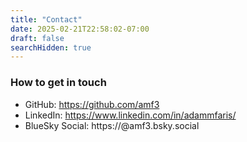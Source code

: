 ```yaml
---
title: "Contact"
date: 2025-02-21T22:58:02-07:00
draft: false
searchHidden: true
---
```


### How to get in touch

* GitHub: https://github.com/amf3
* LinkedIn: https://www.linkedin.com/in/adammfaris/
* BlueSky Social: https://@amf3.bsky.social